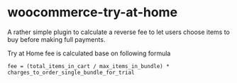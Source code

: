 # woocommerce-try-at-home
A rather simple plugin to calculate a reverse fee to let users choose items to buy before making full payments.

Try at Home fee is calculated base on following formula  

    fee = (total_items_in_cart / max_items_in_bundle) * charges_to_order_single_bundle_for_trial 

